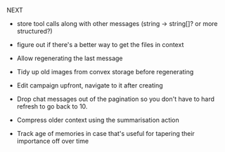 NEXT
- store tool calls along with other messages (string -> string[]? or more structured?)
- figure out if there's a better way to get the files in context


- Allow regenerating the last message
- Tidy up old images from convex storage before regenerating
- Edit campaign upfront, navigate to it after creating
- Drop chat messages out of the pagination so you don't have to hard refresh to go back to 10.
- Compress older context using the summarisation action
- Track age of memories in case that's useful for tapering their importance off over time
